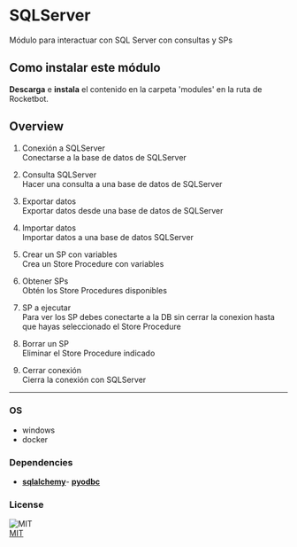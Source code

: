 # SQLServer
  
Módulo para interactuar con SQL Server con consultas y SPs  

## Como instalar este módulo
  
__Descarga__ e __instala__ el contenido en la carpeta 'modules' en la ruta de Rocketbot.  



## Overview


1. Conexión a SQLServer  
Conectarse a la base de datos de SQLServer

2. Consulta SQLServer  
Hacer una consulta a una base de datos de SQLServer

3. Exportar datos  
Exportar datos desde una base de datos de SQLServer

4. Importar datos  
Importar datos a una base de datos SQLServer

5. Crear un SP con variables  
Crea un Store Procedure con variables

6. Obtener SPs  
Obtén los Store Procedures disponibles

7. SP a ejecutar  
Para ver los SP debes conectarte a la DB sin cerrar la conexion hasta que hayas seleccionado el Store Procedure

8. Borrar un SP  
Eliminar el Store Procedure indicado

9. Cerrar conexión  
Cierra la conexión con SQLServer  




----
### OS

- windows
- docker

### Dependencies
- [**sqlalchemy**](https://pypi.org/project/sqlalchemy/)- [**pyodbc**](https://pypi.org/project/pyodbc/)
### License
  
![MIT](https://camo.githubusercontent.com/107590fac8cbd65071396bb4d04040f76cde5bde/687474703a2f2f696d672e736869656c64732e696f2f3a6c6963656e73652d6d69742d626c75652e7376673f7374796c653d666c61742d737175617265)  
[MIT](http://opensource.org/licenses/mit-license.ph)